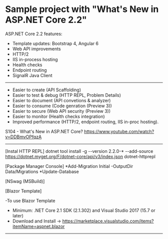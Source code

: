 # Sample project with "What's New in ASP.NET Core 2.2"

ASP.NET Core 2.2 features:

- Template updates: Bootstrap 4, Angular 6
- Web API improvements
- HTTP/2
- IIS in-process hosting
- Health checks
- Endpoint routing
- SignalR Java Client

-------------------------------------------

- Easier to create (API Scaffolding)
- Easier to test & debug (HTTP REPL, Problem Details)
- Easier to document (API convetions & analyzer)
- Easier to consume (Code genration (Preview 3))
- Easier to secure (Web API security (Preview 3))
- Easier to monitor (Health checks integration)
- Improved performance (HTTP/2, endpoint routing, IIS in-proc hosting).

S104 - What's New in ASP.NET Core? https://www.youtube.com/watch?v=DDBmvOPfqzA

-----------------------------------------------------------------------------------------------------

[Instal HTTP REPL]
dotnet tool install -g --version 2.2.0-* --add-source https://dotnet.myget.org/F/dotnet-core/api/v3/index.json dotnet-httprepl

[Package Manager Console]
*Add-Migration Initial -OutputDir Data/Migrations
*Update-Database

[NSwag (MSBuild)]
<Target Name="NSwag" BeforeTargets="Build">
   <Exec Command="$(NSwagExe) swagger2tsclient /input:cars-swagger.json /namespace:$(RootNamespace) /InjectHttpClient:true /UseBaseUrl:true /output:CarsClient.cs" />
</Target>

[Blazor Template]

-To use Blazor Template
   - Minimum: .NET Core 2.1 SDK (2.1.302) and Visual Studio 2017 (15.7 or later)
   - Download and Install -> https://marketplace.visualstudio.com/items?itemName=aspnet.blazor

-----------------------------------------------------------------------------------------------------
